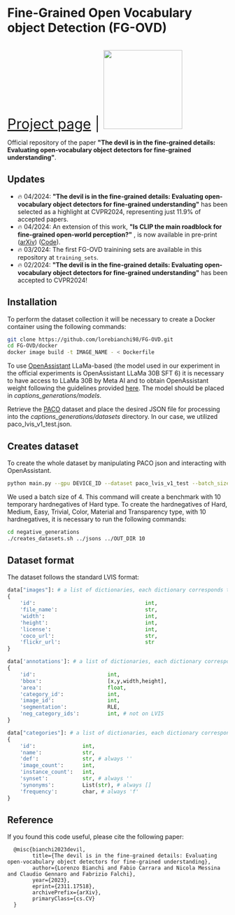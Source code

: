 # Fine-Grained Open Vocabulary object Detection (FG-OVD)
<span style="font-size: xx-large;">[Project page](https://lorebianchi98.github.io/FG-OVD/) | [<img src="https://img.shields.io/badge/arXiv-2311.17518-b31b1b.svg" style="width: 180; margin-top: 15px;">](https://arxiv.org/abs/2311.17518)

Official repository of the paper **"The devil is in the fine-grained details: Evaluating open-vocabulary object detectors for fine-grained understanding"**.

## Updates

- :fire: 04/2024: **"The devil is in the fine-grained details: Evaluating open-vocabulary object detectors for fine-grained understanding"** has been selected as a highlight at CVPR2024, representing just 11.9% of accepted papers.
- :fire: 04/2024: An extension of this work, **"Is CLIP the main roadblock for fine-grained open-world perception?"** , is now available in pre-print ([arXiv](https://arxiv.org/abs/2404.03539)) ([Code](https://github.com/lorebianchi98/FG-CLIP)).
- :fire: 03/2024: The first FG-OVD trainining sets are available in this repository at `training_sets`.
- :fire: 02/2024: **"The devil is in the fine-grained details: Evaluating open-vocabulary object detectors for fine-grained understanding"** has been accepted to CVPR2024!


## Installation
To perform the dataset collection it will be necessary to create a Docker container using the following commands:
```bash
git clone https://github.com/lorebianchi98/FG-OVD.git
cd FG-OVD/docker
docker image build -t IMAGE_NAME - < Dockerfile
```

To use [OpenAssistant](https://github.com/LAION-AI/Open-Assistant) LLaMa-based (the model used in our experiment in the official experiments is OpenAssistant LLaMa 30B SFT 6) it is necessary to have access to LLaMa 30B by Meta AI and to obtain OpenAssistant weight following the guidelines provided [here](https://huggingface.co/OpenAssistant/oasst-sft-6-llama-30b-xor). The model should be placed in *captions_generations/models*.

Retrieve the [PACO](https://github.com/facebookresearch/paco/tree/main) dataset and place the desired JSON file for processing into the *captions_generations/datasets* directory. In our case, we utilized paco_lvis_v1_test.json.

## Creates dataset
To create the whole dataset by manipulating PACO json and interacting with OpenAssistant.
```bash
python main.py --gpu DEVICE_ID --dataset paco_lvis_v1_test --batch_size BATCH_SIZE 
```
We used a batch size of 4. This command will create a benchmark with 10 temporary hardnegatives of Hard type.
To create the hardnegatives of Hard, Medium, Easy, Trivial, Color, Material and Transparency type, with 10 hardnegatives, it is necessary to run the following commands:
```bash
cd negative_generations
./creates_datasets.sh ../jsons ../OUT_DIR 10
```

## Dataset format
The dataset follows the standard LVIS format:
```python
data["images"]: # a list of dictionaries, each dictionary corresponds to one image
{
    'id':                                   int,
    'file_name':                            str,
    'width':                                int,
    'height':                               int,
    'license':                              int,
    'coco_url':                             str,
    'flickr_url':                           str
}

data['annotations']: # a list of dictionaries, each dictionary correspond to one annotation
{
    'id':                       int,
    'bbox':                     [x,y,width,height],
    'area':                     float,
    'category_id':              int,
    'image_id':                 int,
    'segmentation':             RLE,
    'neg_category_ids':         int, # not on LVIS
}

data["categories"]: # a list of dictionaries, each dictionary corresponds to one object category
{
    'id':               int,
    'name':             str,
    'def':              str, # always ''
    'image_count':      int,
    'instance_count':   int,
    'synset':           str, # always ''
    'synonyms':         List(str), # always []
    'frequency':        char, # always 'f'
}
```
## Reference
If you found this code useful, please cite the following paper:

      @misc{bianchi2023devil,
            title={The devil is in the fine-grained details: Evaluating open-vocabulary object detectors for fine-grained understanding}, 
            author={Lorenzo Bianchi and Fabio Carrara and Nicola Messina and Claudio Gennaro and Fabrizio Falchi},
            year={2023},
            eprint={2311.17518},
            archivePrefix={arXiv},
            primaryClass={cs.CV}
      }
